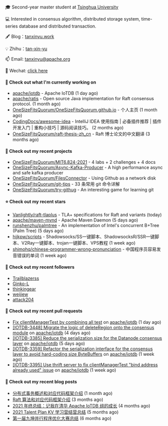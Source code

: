 🎓 Second-year master student at [Tsinghua University](https://www.tsinghua.edu.cn/)

💻 Interested in consensus algorithm, distributed storage system, time-series database and distributed transaction.

🖋 Blog：[tanxinyu.work](https://tanxinyu.work)

💡 Zhihu：[tan-xin-yu](https://www.zhihu.com/people/tan-xin-yu-22)

📫 Email: [tanxinyu@apache.org](mailto:tanxinyu@apache.org)

💬 Wechat: [click here](https://github.com/LebronAl/LebronAl/issues/1)

#### 👷 Check out what I'm currently working on

- [apache/iotdb](https://github.com/apache/iotdb) - Apache IoTDB (1 day ago)
- [apache/ratis](https://github.com/apache/ratis) - Open source Java implementation for Raft consensus protocol. (1 month ago)
- [OneSizeFitsQuorum/OneSizeFitsQuorum.github.io](https://github.com/OneSizeFitsQuorum/OneSizeFitsQuorum.github.io) - 个人主页 (1 month ago)
- [CodingDocs/awesome-idea](https://github.com/CodingDocs/awesome-idea) - IntelliJ IDEA 使用指南 | 必备插件推荐 | 插件开发入门 | 重构小技巧 | 源码阅读技巧。  (2 months ago)
- [OneSizeFitsQuorum/raft-thesis-zh_cn](https://github.com/OneSizeFitsQuorum/raft-thesis-zh_cn) - Raft 博士论文的中文翻译 (3 months ago)

#### 🌱 Check out my recent projects

- [OneSizeFitsQuorum/MIT6.824-2021](https://github.com/OneSizeFitsQuorum/MIT6.824-2021) - 4 labs &#43; 2 challenges &#43; 4 docs
- [OneSizeFitsQuorum/Async-Kafka-Producer](https://github.com/OneSizeFitsQuorum/Async-Kafka-Producer) - A high performance async and safe kafka producer
- [OneSizeFitsQuorum/FilesConnector](https://github.com/OneSizeFitsQuorum/FilesConnector) - Using Github as a network disk
- [OneSizeFitsQuorum/git-tips](https://github.com/OneSizeFitsQuorum/git-tips) - 33 条常用 git 命令详解
- [OneSizeFitsQuorum/try-githug](https://github.com/OneSizeFitsQuorum/try-githug) - An interesting game for learning git

#### ⭐ Check out my recent stars

- [Vanlightly/raft-tlaplus](https://github.com/Vanlightly/raft-tlaplus) - TLA&#43; specifications for Raft and variants (today)
- [apache/maven-mvnd](https://github.com/apache/maven-mvnd) - Apache Maven Daemon (5 days ago)
- [runshenzhu/palmtree](https://github.com/runshenzhu/palmtree) - An implementation of Intel&#39;s concurrent B&#43;Tree (Palm Tree) (5 days ago)
- [hijkpw/scripts](https://github.com/hijkpw/scripts) - Shadowsocks/SS一键脚本、ShadowsocksR/SSR一键脚本、V2Ray一键脚本、trojan一键脚本、VPS教程 (1 week ago)
- [shimohq/chinese-programmer-wrong-pronunciation](https://github.com/shimohq/chinese-programmer-wrong-pronunciation) - 中国程序员容易发音错误的单词 (1 week ago)

#### 👯 Check out my recent followers

- [Trailblazerss](https://github.com/Trailblazerss)
- [Ginko-L](https://github.com/Ginko-L)
- [thinkingear](https://github.com/thinkingear)
- [weijiew](https://github.com/weijiew)
- [attack204](https://github.com/attack204)

#### 🔨 Check out my recent pull requests

- [Fix clientManagerTest by combining all test](https://github.com/apache/iotdb/pull/6251) on [apache/iotdb](https://github.com/apache/iotdb) (1 day ago)
- [[IOTDB-3448] Migrate the logic of deleteRegion onto the consensus module](https://github.com/apache/iotdb/pull/6216) on [apache/iotdb](https://github.com/apache/iotdb) (4 days ago)
- [[IOTDB-3385] Reduce the serialization size for the Datanode consensus layer](https://github.com/apache/iotdb/pull/6209) on [apache/iotdb](https://github.com/apache/iotdb) (5 days ago)
- [[IOTDB-3359] Refactor the serialization interface for the consensus layer to avoid hard-coding size ByteBuffers](https://github.com/apache/iotdb/pull/6187) on [apache/iotdb](https://github.com/apache/iotdb) (1 week ago)
- [[IOTDB-3395] Use thrift server to fix clientManagerTest &#34;bind address already used&#34; issue](https://github.com/apache/iotdb/pull/6163) on [apache/iotdb](https://github.com/apache/iotdb) (1 week ago)

#### 📜 Check out my recent blog posts

- [分布式事务概述和对应代码框架介绍](https://tanxinyu.work/talent-plan-transaction-talk/) (1 month ago)
- [Raft 算法和对应代码框架介绍](https://tanxinyu.work/talent-plan-raft-talk/) (3 months ago)
- [2021 年终总结：记我在清华 Apache IoTDB 组的成长](https://tanxinyu.work/2021-annual-summary/) (4 months ago)
- [2021 Talent Plan KV 学习营结营总结](https://tanxinyu.work/tinykv/) (5 months ago)
- [第一届九坤并行程序优化大赛总结](https://tanxinyu.work/jiu-kun-parallel-program-optimization-contest/) (6 months ago)
